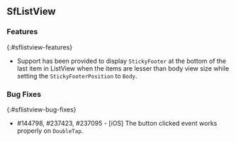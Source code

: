 ## SfListView

### Features
{:#sflistview-features}

* Support has been provided to display `StickyFooter` at the bottom of the last item in ListView when the items are lesser than body view size while setting the `StickyFooterPosition` to `Body`.

### Bug Fixes
{:#sflistview-bug-fixes}

* \#144798, \#237423, \#237095 - [iOS] The button clicked event works properly on `DoubleTap`.